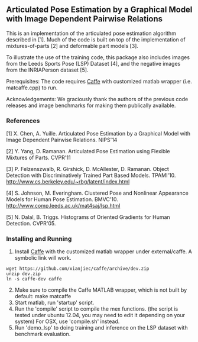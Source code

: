 ## Articulated Pose Estimation by a Graphical Model with Image Dependent Pairwise Relations

This is an implementation of the articulated pose estimation algorithm described in [1]. Much of the code is built on top of the implementation of mixtures-of-parts [2] and deformable part models [3].

To illustrate the use of the training code, this package also includes images from the Leeds Sports Pose (LSP) Dataset [4], and the negative images from the INRIAPerson dataset [5].

Prerequisites: The code requires [Caffe](https://github.com/xianjiec/caffe/tree/dev) with customized matlab wrapper (i.e. matcaffe.cpp) to run.

Acknowledgements: We graciously thank the authors of the previous code releases and image benchmarks for making them publically available.

### References

[1] X. Chen, A. Yuille. Articulated Pose Estimation by a Graphical Model with Image Dependent Pairwise Relations. NIPS'14

[2] Y. Yang, D. Ramanan. Articulated Pose Estimation using Flexible Mixtures of Parts. CVPR'11

[3] P. Felzenszwalb, R. Girshick, D. McAllester, D. Ramanan. Object Detection with Discriminatively Trained Part Based Models. TPAMI'10. http://www.cs.berkeley.edu/~rbg/latent/index.html

[4] S. Johnson, M. Everingham. Clustered Pose and Nonlinear Appearance Models for Human Pose Estimation. BMVC'10. http://www.comp.leeds.ac.uk/mat4saj/lsp.html

[5] N. Dalal, B. Triggs. Histograms of Oriented Gradients for Human Detection. CVPR'05.


### Installing and Running

1. Install [Caffe](https://github.com/xianjiec/caffe/tree/dev) with the customized matlab wrapper under external/caffe. A symbolic link will work.
```
wget https://github.com/xianjiec/caffe/archive/dev.zip
unzip dev.zip
ln -s caffe-dev caffe
```
2. Make sure to compile the Caffe MATLAB wrapper, which is not built by default: make matcaffe
3. Start matlab, run 'startup' script.
4. Run the 'compile' script to compile the mex functions.
   (the script is tested under ubuntu 12.04, you may need to edit it depending on your system)
   For OSX, use 'compile.sh' instead.
5. Run 'demo_lsp' to doing training and inference on the LSP dataset with benchmark evaluation.

